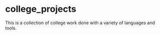 # college_projects

This is a collection of college work done with a variety of languages and tools.
